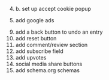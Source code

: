 <!-- 1. assign keys to input keys -->
<!-- 2. compare array -->
<!-- 3. put results in results section -->
<!-- 4. optimize for seo -->
<!-- 4. a. register site with google etc  -->
4. b. set up accept cookie popup
<!-- 4. c. optimize for mobile -->
5. add google ads
<!-- 6. build for production -->
<!-- 7. push to github -->
<!-- 8. deploy to production server -->
9. add a back button to undo an entry
10. add reset button
11. add comment/review section
12. add subscribe field
13. add upvotes
14. social media share buttons
15. add schema.org schemas
<!-- 16. add custom domain -->
<!-- 16. add semantic elements -->